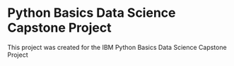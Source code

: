 # Python Basics Data Science Capstone Project

This project was created for the IBM Python Basics Data Science Capstone Project
